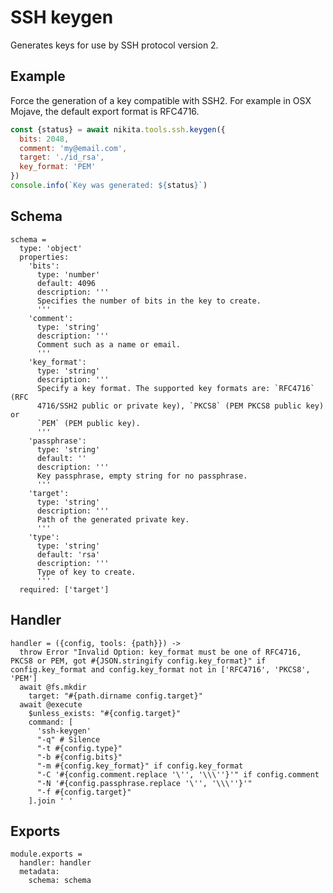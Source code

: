 
# SSH keygen

Generates keys for use by SSH protocol version 2.

## Example

Force the generation of a key compatible with SSH2. For example in OSX Mojave,
the default export format is RFC4716.

```js
const {status} = await nikita.tools.ssh.keygen({
  bits: 2048,
  comment: 'my@email.com',
  target: './id_rsa',
  key_format: 'PEM'
})
console.info(`Key was generated: ${status}`)
```

## Schema

    schema =
      type: 'object'
      properties:
        'bits':
          type: 'number'
          default: 4096
          description: '''
          Specifies the number of bits in the key to create.
          '''
        'comment':
          type: 'string'
          description: '''
          Comment such as a name or email.
          '''
        'key_format':
          type: 'string'
          description: '''
          Specify a key format. The supported key formats are: `RFC4716` (RFC
          4716/SSH2 public or private key), `PKCS8` (PEM PKCS8 public key) or
          `PEM` (PEM public key).
          '''
        'passphrase':
          type: 'string'
          default: ''
          description: '''
          Key passphrase, empty string for no passphrase.
          '''
        'target':
          type: 'string'
          description: '''
          Path of the generated private key.
          '''
        'type':
          type: 'string'
          default: 'rsa'
          description: '''
          Type of key to create.
          '''
      required: ['target']

## Handler

    handler = ({config, tools: {path}}) ->
      throw Error "Invalid Option: key_format must be one of RFC4716, PKCS8 or PEM, got #{JSON.stringify config.key_format}" if config.key_format and config.key_format not in ['RFC4716', 'PKCS8', 'PEM']
      await @fs.mkdir
        target: "#{path.dirname config.target}"
      await @execute
        $unless_exists: "#{config.target}"
        command: [
          'ssh-keygen'
          "-q" # Silence
          "-t #{config.type}"
          "-b #{config.bits}"
          "-m #{config.key_format}" if config.key_format
          "-C '#{config.comment.replace '\'', '\\\''}'" if config.comment
          "-N '#{config.passphrase.replace '\'', '\\\''}'"
          "-f #{config.target}"
        ].join ' '

## Exports

    module.exports =
      handler: handler
      metadata:
        schema: schema
